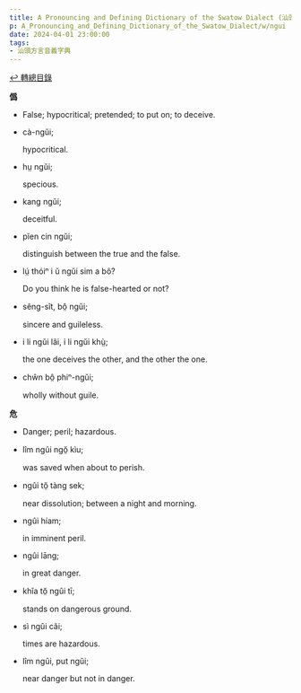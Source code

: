 ```yaml
---
title: A Pronouncing and Defining Dictionary of the Swatow Dialect (汕頭方言音義字典) / ngui
p: A_Pronouncing_and_Defining_Dictionary_of_the_Swatow_Dialect/w/ngui
date: 2024-04-01 23:00:00
tags: 
- 汕頭方言音義字典
---
```


[↩️ 轉總目錄](/A_Pronouncing_and_Defining_Dictionary_of_the_Swatow_Dialect)


**僞**
- False; hypocritical; pretended; to put on; to deceive.

- cà-ngŭi;

  hypocritical.

- hṳ ngŭi;

  specious.

- kang ngŭi;

  deceitful.

- pĭen cin ngŭi;

  distinguish between the true and the false.

- lṳ́ thóiⁿ i ŭ ngŭi sim a bô?

  Do you think he is false-hearted or not?

- sêng-sît, bô̤ ngŭi;

  sincere and guileless.

- i li ngŭi lâi, i li ngŭi khṳ̀;

  the one deceives the other, and the other the one.

- chŵn bô̤ phiⁿ-ngŭi;

  wholly without guile.

**危**
- Danger; peril; hazardous.

- lîm ngûi ngŏ̤ kìu;

  was saved when about to perish.

- ngûi tŏ̤ tàng sek;

  near dissolution; between a night and morning.

- ngûi híam;

  in imminent peril.

- ngûi lāng;

  in great danger.

- khĭa tŏ̤ ngûi tī;

  stands on dangerous ground.

- sì ngûi căi;

  times are hazardous.

- lîm ngûi, put ngûi;

  near danger but not in danger.